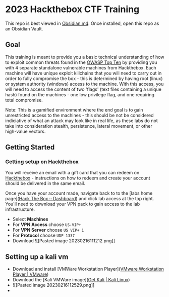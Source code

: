 # 2023 Hackthebox CTF Training
This repo is best viewed in [Obsidian.md](https://obsidian.md/). Once installed, open this repo as an Obsidian Vault.
## Goal
This training is meant to provide you a basic technical understanding of how to exploit common threats found in the [OWASP Top Ten](https://owasp.org/www-project-top-ten/) by providing you with 4 separate standalone vulnerable machines from Hackthebox. Each machine will have unique exploit killchains that you will need to carry out in order to fully compromise the box - this is determined by having root (linux) or system authority (windows) access to the machine. With this access, you will need to access the content of two 'flags' (text files containing a unique hash) found on the machines - one low privilege flag, and one requiring total compromise. 

Note: This is a gamified environment where the end goal is to gain unrestricted access to the machines - this should be not be considered indiciative of what an attack may look like in real life, as these labs do not take into consideration stealth, persistence, lateral movement, or other high-value vectors.


## Getting Started

### Getting setup on Hackthebox

You will receive an email with a gift card that you can redeem on [Hackthebox](https://app.hackthebox.com) - instructions on how to redeem and create your account should be delivered in the same email.

Once you have your account made, navigate back to to the [labs home page]([Hack The Box :: Dashboard](https://app.hackthebox.com/home)) and click lab access at the top right. You'll need to download your VPN pack to gain access to the lab infrastructure.
- Select **Machines**
- For **VPN Access** choose `US-VIP+`
- For **VPN Server** choose `US VIP+ 1`
- For **Protocol** choose `UDP 1337`
- Download ![[Pasted image 20230216111212.png]]

## Setting up a kali vm

- Download and install [VMWare Workstation Player]([VMware Workstation Player | VMware](https://www.vmware.com/products/workstation-player.html))
- Download the [Kali VMWare image]([Get Kali | Kali Linux](https://www.kali.org/get-kali/#kali-virtual-machines))
- ![[Pasted image 20230216112529.png]]
- 